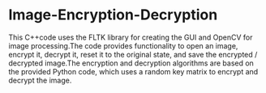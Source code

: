 # Image-Encryption-Decryption
This C++code uses the FLTK library
for creating the GUI and OpenCV
for image processing.The code provides functionality to open an image, encrypt it, decrypt it, reset it to the original state, and save the encrypted / decrypted image.The encryption and decryption algorithms are based on the provided Python code, which uses a random key matrix to encrypt and decrypt the image.
